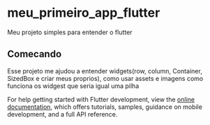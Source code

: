 # meu_primeiro_app_flutter

Meu projeto simples para entender o flutter

## Comecando

Esse projeto me ajudou a entender widgets(row, column, Container, SizedBox e criar meus proprios), como usar assets e imagens como funciona os widgest que seria igual uma pilha


For help getting started with Flutter development, view the
[online documentation](https://docs.flutter.dev/), which offers tutorials,
samples, guidance on mobile development, and a full API reference.
